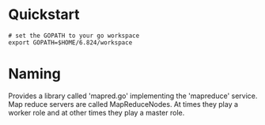 

# Quickstart

	# set the GOPATH to your go workspace
	export GOPATH=$HOME/6.824/workspace


# Naming

Provides a library called 'mapred.go' implementing the 'mapreduce' service. Map reduce servers are called MapReduceNodes. At times they play a worker role and at other times they play a master role.

	